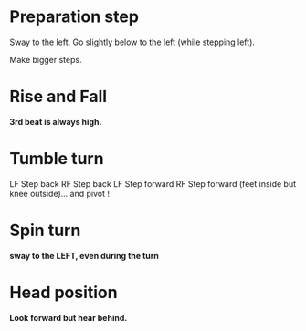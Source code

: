 # Preparation step

Sway to the left.
Go slightly below to the left (while stepping left).

Make bigger steps.

# Rise and Fall

**3rd beat is always high.**

# Tumble turn

LF Step back
RF Step back
LF Step forward
RF Step forward (feet inside but knee outside)... and pivot !

# Spin turn

**sway to the LEFT, even during the turn**

# Head position

**Look forward but hear behind.**
